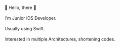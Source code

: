 </br>
👋 Hello, there 👋
</br></br>
I'm Junior iOS Developer.
</br></br>
Usually using Swift.
</br></br>
Interested in multiple Architectures, shortening codes.
</br></br>
